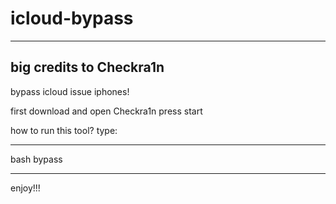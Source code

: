 # icloud-bypass
--------------------------
big credits to Checkra1n
--------------------------

bypass icloud issue iphones!


first download and open Checkra1n
press start



how to run this tool?
type:

_______________________________

bash bypass

________________________________


enjoy!!!
